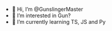 - 👋 Hi, I’m @GunslingerMaster
- 👀 I’m interested in Gun?
- 🌱 I’m currently learning TS, JS and Py

<!---
GunslingerMaster/GunslingerMaster is a ✨ special ✨ repository because its `README.md` (this file) appears on your GitHub profile.
You can click the Preview link to take a look at your changes.
--->
